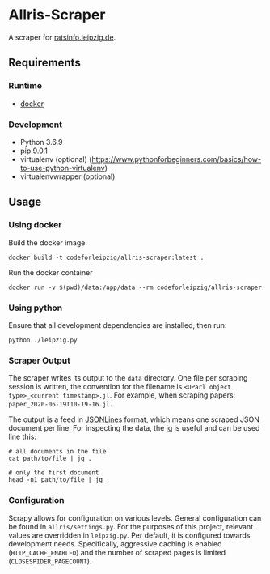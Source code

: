 # Allris-Scraper

A scraper for [ratsinfo.leipzig.de](https://ratsinfo.leipzig.de/).

## Requirements

### Runtime

* [docker](https://docs.docker.com/get-docker/)

### Development
* Python 3.6.9
* pip 9.0.1
* virtualenv (optional) (https://www.pythonforbeginners.com/basics/how-to-use-python-virtualenv)
* virtualenvwrapper (optional)

## Usage

### Using docker

Build the docker image
```
docker build -t codeforleipzig/allris-scraper:latest .
```

Run the docker container
```
docker run -v $(pwd)/data:/app/data --rm codeforleipzig/allris-scraper
```

### Using python

Ensure that all development dependencies are installed, then run:
```
python ./leipzig.py
```

### Scraper Output

The scraper writes its output to the `data` directory. One file per scraping session is written, the convention for the filename is `<OParl object type>_<current timestamp>.jl`. For example, when scraping papers: `paper_2020-06-19T10-19-16.jl`.

The output is a feed in [JSONLines](http://jsonlines.org/) format, which means one scraped JSON document per line. For inspecting the data, the [jq](https://stedolan.github.io/jq/) is useful and can be used line this:
```
# all documents in the file
cat path/to/file | jq .

# only the first document
head -n1 path/to/file | jq . 
```

### Configuration

Scrapy allows for configuration on various levels. General configuration can be found in `allris/settings.py`. For the purposes of this project, relevant values are overridden in `leipzig.py`. Per default, it is configured towards development needs. Specifically, aggressive caching is enabled (`HTTP_CACHE_ENABLED`) and the number of scraped pages is limited (`CLOSESPIDER_PAGECOUNT`).